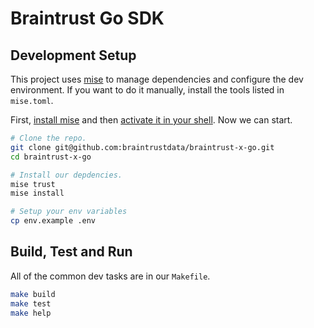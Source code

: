 
# Braintrust Go SDK

## Development Setup

This project uses [mise](https://mise.jdx.dev/) to manage dependencies and configure the dev environment. If you want to do it manually,
install the tools listed in `mise.toml`.


First, [install mise](https://mise.jdx.dev/installing-mise.html) and then [activate it in your shell](https://mise.jdx.dev/getting-started.html#activate-mise). Now we 
can start.

```bash
# Clone the repo.
git clone git@github.com:braintrustdata/braintrust-x-go.git
cd braintrust-x-go

# Install our depdencies.
mise trust
mise install

# Setup your env variables 
cp env.example .env
```

## Build, Test and Run

All of the common dev tasks are in our `Makefile`.

```bash
make build
make test
make help
```